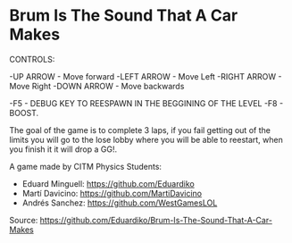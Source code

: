 # Brum Is The Sound That A Car Makes
CONTROLS:

-UP ARROW - Move forward
-LEFT ARROW - Move Left
-RIGHT ARROW - Move Right
-DOWN ARROW - Move backwards

-F5 - DEBUG KEY TO REESPAWN IN THE BEGGINING OF THE LEVEL
-F8 - BOOST.

The goal of the game is to complete 3 laps, if you fail getting out of the limits you will go to the lose lobby where you will be able to reestart, when 
you finish it it will drop a GG!.

A game made by CITM Physics Students:
- Eduard Minguell: https://github.com/Eduardiko
- Martí Davicino: https://github.com/MartiDavicino
- Andrés Sanchez: https://github.com/WestGamesLOL

Source: https://github.com/Eduardiko/Brum-Is-The-Sound-That-A-Car-Makes
